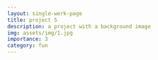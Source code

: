 ```yaml
---
layout: single-werk-page
title: project 5
description: a project with a background image
img: assets/img/1.jpg
importance: 3
category: fun
---
```

